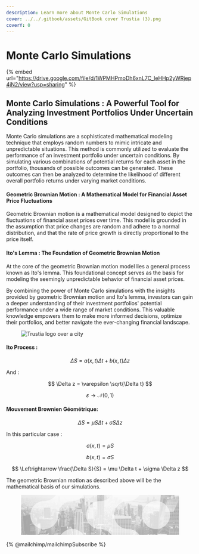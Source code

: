 ```yaml
---
description: Learn more about Monte Carlo Simulations
cover: ../../.gitbook/assets/GitBook cover Trustia (3).png
coverY: 0
---
```


# Monte Carlo Simulations

{% embed url="https://drive.google.com/file/d/1WPMHPmoDh6xnL7C_IeHHp2yWRjep4jN2/view?usp=sharing" %}

## **Monte Carlo Simulations : A Powerful Tool for Analyzing Investment Portfolios Under Uncertain Conditions**

Monte Carlo simulations are a sophisticated mathematical modeling technique that employs random numbers to mimic intricate and unpredictable situations. This method is commonly utilized to evaluate the performance of an investment portfolio under uncertain conditions. By simulating various combinations of potential returns for each asset in the portfolio, thousands of possible outcomes can be generated. These outcomes can then be analyzed to determine the likelihood of different overall portfolio returns under varying market conditions.

#### **Geometric Brownian Motion : A Mathematical Model for Financial Asset Price Fluctuations**

Geometric Brownian motion is a mathematical model designed to depict the fluctuations of financial asset prices over time. This model is grounded in the assumption that price changes are random and adhere to a normal distribution, and that the rate of price growth is directly proportional to the price itself.

#### **Ito's Lemma : The Foundation of Geometric Brownian Motion**

At the core of the geometric Brownian motion model lies a general process known as Ito's lemma. This foundational concept serves as the basis for modeling the seemingly unpredictable behavior of financial asset prices.

By combining the power of Monte Carlo simulations with the insights provided by geometric Brownian motion and Ito's lemma, investors can gain a deeper understanding of their investment portfolios' potential performance under a wide range of market conditions. This valuable knowledge empowers them to make more informed decisions, optimize their portfolios, and better navigate the ever-changing financial landscape.

<figure><img src="../../.gitbook/assets/Capture d’écran 2023-12-19 à 18.47.06.png" alt="Trustia logo over a city"><figcaption></figcaption></figure>

#### **Ito Process :**

$$
\Delta S = a(x, t) \Delta t + b(x, t) \Delta z
$$

And :

$$
\Delta z = \varepsilon \sqrt{\Delta t}
$$

$$
\varepsilon \to \mathcal{N}(0, 1)
$$

#### **Mouvement Brownien Géométrique:**

$$
\Delta S = \mu S \Delta t + \sigma S \Delta z
$$

In this particular case :

$$
a(x, t) = \mu S
$$

$$
b(x, t) = \sigma S
$$

$$
\Leftrightarrow \frac{\Delta S}{S} = \mu \Delta t + \sigma \Delta z
$$

The geometric Brownian motion as described above will be the mathematical basis of our simulations.

<figure><img src="../../.gitbook/assets/bgfooter.webp" alt=""><figcaption></figcaption></figure>

{% @mailchimp/mailchimpSubscribe %}

